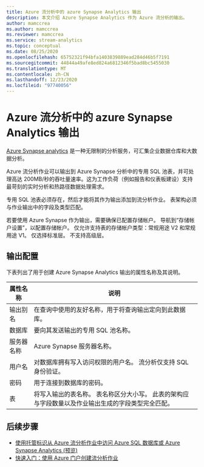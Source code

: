 ```yaml
---
title: Azure 流分析中的 azure Synapse Analytics 输出
description: 本文介绍 Azure Synapse Analytics 作为 Azure 流分析的输出。
author: mamccrea
ms.author: mamccrea
ms.reviewer: mamccrea
ms.service: stream-analytics
ms.topic: conceptual
ms.date: 08/25/2020
ms.openlocfilehash: 65752321f94bfa1403839889ead284d46b5f7191
ms.sourcegitcommit: 44844a49afe8ed824a6812346f5bad8bc5455030
ms.translationtype: MT
ms.contentlocale: zh-CN
ms.lasthandoff: 12/23/2020
ms.locfileid: "97740056"
---
```

# <a name="azure-synapse-analytics-output-from-azure-stream-analytics"></a>Azure 流分析中的 azure Synapse Analytics 输出

[Azure Synapse analytics](https://azure.microsoft.com/services/synapse-analytics) 是一种无限制的分析服务，可汇集企业数据仓库和大数据分析。 

Azure 流分析作业可以输出到 Azure Synapse 分析中的专用 SQL 池表，并可处理高达 200MB/秒的吞吐量速率。这为工作负荷（例如报告和仪表板建设）支持最苛刻的实时分析和热路径数据处理需求。  

专用 SQL 池表必须存在，然后才能将其作为输出添加到流分析作业。 表架构必须与作业输出中的字段及类型匹配。 

若要使用 Azure Synapse 作为输出，需要确保已配置存储帐户。 导航到“存储帐户设置”，以配置存储帐户。 仅允许支持表的存储帐户类型：常规用途 V2 和常规用途 V1。 仅选择标准层。 不支持高级层。

## <a name="output-configuration"></a>输出配置

下表列出了用于创建 Azure Synapse Analytics 输出的属性名称及其说明。

|属性名称|说明|
|-|-|
|输出别名 |在查询中使用的友好名称，用于将查询输出定向到此数据库。 |
|数据库 |要向其发送输出的专用 SQL 池名称。 |
|服务器名称 |Azure Synapse 服务器名称。  |
|用户名 |对数据库拥有写入访问权限的用户名。 流分析仅支持 SQL 身份验证。 |
|密码 |用于连接到数据库的密码。 |
|表  | 将写入输出的表名称。 表名称区分大小写。 此表的架构应与字段数量以及作业输出生成的字段类型完全匹配。|

## <a name="next-steps"></a>后续步骤

* [使用托管标识从 Azure 流分析作业中访问 Azure SQL 数据库或 Azure Synapse Analytics (预览) ](sql-database-output-managed-identity.md)
* [快速入门：使用 Azure 门户创建流分析作业](stream-analytics-quick-create-portal.md)